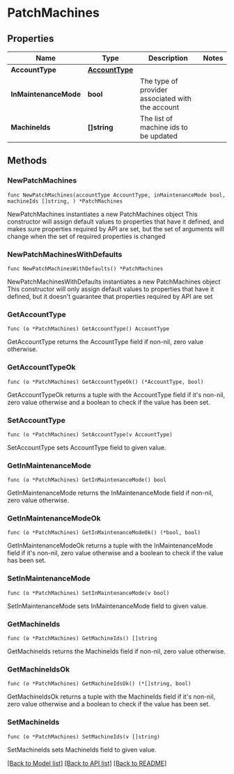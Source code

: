 # PatchMachines

## Properties

Name | Type | Description | Notes
------------ | ------------- | ------------- | -------------
**AccountType** | [**AccountType**](AccountType.md) |  | 
**InMaintenanceMode** | **bool** | The type of provider associated with the account | 
**MachineIds** | **[]string** | The list of machine ids to be updated | 

## Methods

### NewPatchMachines

`func NewPatchMachines(accountType AccountType, inMaintenanceMode bool, machineIds []string, ) *PatchMachines`

NewPatchMachines instantiates a new PatchMachines object
This constructor will assign default values to properties that have it defined,
and makes sure properties required by API are set, but the set of arguments
will change when the set of required properties is changed

### NewPatchMachinesWithDefaults

`func NewPatchMachinesWithDefaults() *PatchMachines`

NewPatchMachinesWithDefaults instantiates a new PatchMachines object
This constructor will only assign default values to properties that have it defined,
but it doesn't guarantee that properties required by API are set

### GetAccountType

`func (o *PatchMachines) GetAccountType() AccountType`

GetAccountType returns the AccountType field if non-nil, zero value otherwise.

### GetAccountTypeOk

`func (o *PatchMachines) GetAccountTypeOk() (*AccountType, bool)`

GetAccountTypeOk returns a tuple with the AccountType field if it's non-nil, zero value otherwise
and a boolean to check if the value has been set.

### SetAccountType

`func (o *PatchMachines) SetAccountType(v AccountType)`

SetAccountType sets AccountType field to given value.


### GetInMaintenanceMode

`func (o *PatchMachines) GetInMaintenanceMode() bool`

GetInMaintenanceMode returns the InMaintenanceMode field if non-nil, zero value otherwise.

### GetInMaintenanceModeOk

`func (o *PatchMachines) GetInMaintenanceModeOk() (*bool, bool)`

GetInMaintenanceModeOk returns a tuple with the InMaintenanceMode field if it's non-nil, zero value otherwise
and a boolean to check if the value has been set.

### SetInMaintenanceMode

`func (o *PatchMachines) SetInMaintenanceMode(v bool)`

SetInMaintenanceMode sets InMaintenanceMode field to given value.


### GetMachineIds

`func (o *PatchMachines) GetMachineIds() []string`

GetMachineIds returns the MachineIds field if non-nil, zero value otherwise.

### GetMachineIdsOk

`func (o *PatchMachines) GetMachineIdsOk() (*[]string, bool)`

GetMachineIdsOk returns a tuple with the MachineIds field if it's non-nil, zero value otherwise
and a boolean to check if the value has been set.

### SetMachineIds

`func (o *PatchMachines) SetMachineIds(v []string)`

SetMachineIds sets MachineIds field to given value.



[[Back to Model list]](../README.md#documentation-for-models) [[Back to API list]](../README.md#documentation-for-api-endpoints) [[Back to README]](../README.md)


